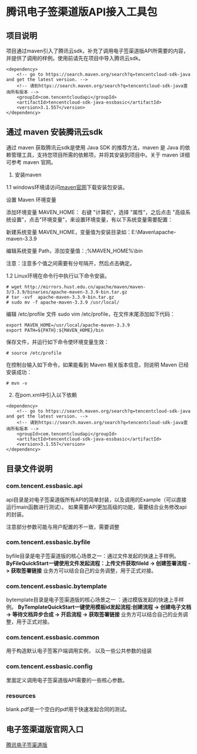 # 腾讯电子签渠道版API接入工具包

## 项目说明
项目通过maven引入了腾讯云sdk，补充了调用电子签渠道版API所需要的内容，并提供了调用的样例。使用前请先在项目中导入腾讯云sdk。

```
<dependency>
    <!-- go to https://search.maven.org/search?q=tencentcloud-sdk-java and get the latest version. -->
    <!-- 请到https://search.maven.org/search?q=tencentcloud-sdk-java查询所有版本 -->
    <groupId>com.tencentcloudapi</groupId>
    <artifactId>tencentcloud-sdk-java-essbasic</artifactId>
    <version>3.1.557</version>
</dependency>
```


## 通过 maven 安装腾讯云sdk
通过 maven 获取腾讯云sdk是使用 Java SDK 的推荐方法，maven 是 Java 的依赖管理工具，支持您项目所需的依赖项，并将其安装到项目中。关于 maven 详细可参考 maven 官网。
1. 安装maven

 1.1  windows环境请访问[maven官网](https://maven.apache.org/download.cgi)下载安装包安装。

   设置 Maven 环境变量 
   
添加环境变量 MAVEN_HOME：
   右键 "计算机"，选择 "属性"，之后点击 "高级系统设置"，点击"环境变量"，来设置环境变量，有以下系统变量需要配置：

新建系统变量 MAVEN_HOME，变量值为安装目录如：E:\Maven\apache-maven-3.3.9

编辑系统变量 Path，添加变量值：;%MAVEN_HOME%\bin

注意：注意多个值之间需要有分号隔开，然后点击确定。



 1.2  Linux环境在命令行中执行以下命令安装。
```
# wget http://mirrors.hust.edu.cn/apache/maven/maven-3/3.3.9/binaries/apache-maven-3.3.9-bin.tar.gz
# tar -xvf  apache-maven-3.3.9-bin.tar.gz
# sudo mv -f apache-maven-3.3.9 /usr/local/
```
编辑 /etc/profile 文件 sudo vim /etc/profile，在文件末尾添加如下代码：
```
export MAVEN_HOME=/usr/local/apache-maven-3.3.9
export PATH=${PATH}:${MAVEN_HOME}/bin
```
保存文件，并运行如下命令使环境变量生效：
```
# source /etc/profile
```
在控制台输入如下命令，如果能看到 Maven 相关版本信息，则说明 Maven 已经安装成功：
```
# mvn -v
```
2. 在pom.xml中引入以下依赖

```
<dependency>
    <!-- go to https://search.maven.org/search?q=tencentcloud-sdk-java and get the latest version. -->
    <!-- 请到https://search.maven.org/search?q=tencentcloud-sdk-java查询所有版本 -->
    <groupId>com.tencentcloudapi</groupId>
    <artifactId>tencentcloud-sdk-java-essbasic</artifactId>
    <version>3.1.557</version>
</dependency>
```

## 目录文件说明
### com.tencent.essbasic.api
api目录是对电子签渠道版所有API的简单封装，以及调用的Example（可以直接运行main函数进行测试）。
如果需要API更加高级的功能，需要结合业务修改api的封装。

注意部分参数可能与用户配置的不一致，需要调整

### com.tencent.essbasic.byfile
byfile目录是电子签渠道版的核心场景之一：通过文件发起的快速上手样例。
**ByFileQuickStart一键使用文件发起流程：上传文件获取fileId -> 创建签署流程 -> 获取签署链接**
业务方可以结合自己的业务调整，用于正式对接。

### com.tencent.essbasic.bytemplate
bytemplate目录是电子签渠道版的核心场景之一 ：通过模版发起的快速上手样例。
**ByTemplateQuickStart一键使用模板id发起流程:创建流程 -> 创建电子文档 -> 等待文档异步合成 -> 开启流程 -> 获取签署链接**
业务方可以结合自己的业务调整，用于正式对接。

### com.tencent.essbasic.common
用于构造默认电子签客户端调用实例， 以及一些公共参数的组装

### com.tencent.essbasic.config
里面定义调用电子签渠道版API需要的一些核心参数。

### resources
blank.pdf是一个空白的pdf用于快速发起合同的测试。

## 电子签渠道版官网入口
[腾讯电子签渠道版](https://cloud.tencent.com/document/product/1420/61534)